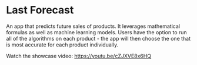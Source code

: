 # Last Forecast
 
An app that predicts future sales of products. It leverages mathematical formulas as well as machine learning models. Users have the option to run all of the algorithms on each product - the app will then choose the one that is most accurate for each product individually.

Watch the showcase video: https://youtu.be/cZJXVE8x6HQ
